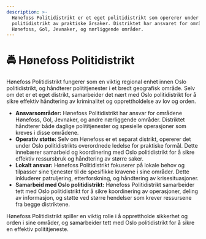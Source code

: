 ```yaml
---
description: >-
  Hønefoss Politidistrikt er et eget politidistrikt som opererer under Oslo
  politidistrikt av praktiske årsaker. Distriktet har ansvaret for områder som
  Hønefoss, Gol, Jevnaker, og nærliggende områder.
---
```


# 🚔 Hønefoss Politidistrikt

Hønefoss Politidistrikt fungerer som en viktig regional enhet innen Oslo politidistrikt, og håndterer polititjenester i et bredt geografisk område. Selv om det er et eget distrikt, samarbeider det nært med Oslo politidistrikt for å sikre effektiv håndtering av kriminalitet og opprettholdelse av lov og orden.

* **Ansvarsområder:** Hønefoss Politidistrikt har ansvar for områdene Hønefoss, Gol, Jevnaker, og andre nærliggende områder. Distriktet håndterer både daglige polititjenester og spesielle operasjoner som kreves i disse områdene.
* **Operativ støtte:** Selv om Hønefoss er et separat distrikt, opererer det under Oslo politidistrikts overordnede ledelse for praktiske formål. Dette innebærer samarbeid og koordinering med Oslo politidistrikt for å sikre effektiv ressursbruk og håndtering av større saker.
* **Lokalt ansvar:** Hønefoss Politidistrikt fokuserer på lokale behov og tilpasser sine tjenester til de spesifikke kravene i sine områder. Dette inkluderer patruljering, etterforskning, og håndtering av krisesituasjoner.
* **Samarbeid med Oslo politidistrikt:** Hønefoss Politidistrikt samarbeider tett med Oslo politidistrikt for å sikre koordinering av operasjoner, deling av informasjon, og støtte ved større hendelser som krever ressursene fra begge distriktene.

Hønefoss Politidistrikt spiller en viktig rolle i å opprettholde sikkerhet og orden i sine områder, og samarbeider tett med Oslo politidistrikt for å sikre en effektiv polititjeneste.
